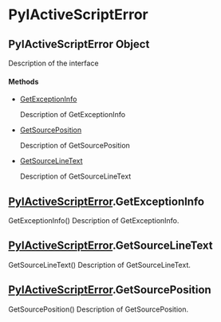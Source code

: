 # PyIActiveScriptError

## PyIActiveScriptError Object



Description of the interface

#### Methods


  - [GetExceptionInfo](PyIActiveScriptError.md#pyiactivescripterrorgetexceptioninfo)

    Description of GetExceptionInfo&nbsp;

  - [GetSourcePosition](PyIActiveScriptError.md#pyiactivescripterrorgetsourceposition)

    Description of GetSourcePosition&nbsp;

  - [GetSourceLineText](PyIActiveScriptError.md#pyiactivescripterrorgetsourcelinetext)

    Description of GetSourceLineText&nbsp;

## [PyIActiveScriptError](#pyiactivescripterror)\.GetExceptionInfo

GetExceptionInfo\(\)
Description of GetExceptionInfo\.

## [PyIActiveScriptError](#pyiactivescripterror)\.GetSourceLineText

GetSourceLineText\(\)
Description of GetSourceLineText\.

## [PyIActiveScriptError](#pyiactivescripterror)\.GetSourcePosition

GetSourcePosition\(\)
Description of GetSourcePosition\.